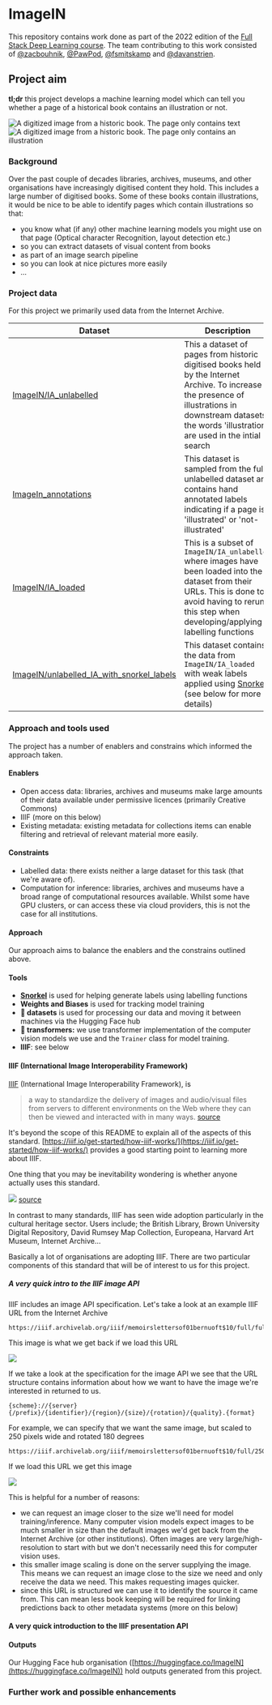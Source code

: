 # ImageIN

This repository contains work done as part of the 2022 edition of the [Full Stack Deep Learning course](https://fullstackdeeplearning.com/course/2022/). The team contributing to this work consisted of [@zacbouhnik](https://github.com/zacbouhnik), [@PawPod](https://github.com/PawPod), [@fsmitskamp](https://github.com/fsmitskamp) and [@davanstrien](https://github.com/davanstrien).


## Project aim

**tl;dr** this project develops a machine learning model which can tell you whether a page of a historical book contains an illustration or not. 

![A digitized image from a historic book. The page only contains text](https://iiif.archivelab.org/iiif/memoirslettersof01bernuoft$105/full/250,/0/default.jpg) ![A digitized image from a historic book. The page only contains an illustration](https://iiif.archivelab.org/iiif/memoirslettersof01bernuoft$10/full/250,/0/default.jpg)

### Background

Over the past couple of decades libraries, archives, museums, and other organisations have increasingly digitised content they hold. This includes a large number of digitised books. Some of these books contain illustrations, it would be nice to be able to identify pages which contain illustrations so that:

- you know what (if any) other machine learning models you might use on that page (Optical character Recognition, layout detection etc.)
- so you can extract datasets of visual content from books 
- as part of an image search pipeline
- so you can look at nice pictures more easily
- ... 


### Project data 

For this project we primarily used data from the Internet Archive.

| Dataset                                                                            | Description                                                                                                                                                                                                 |
|------------------------------------------------------------------------------------|-------------------------------------------------------------------------------------------------------------------------------------------------------------------------------------------------------------|
| [ImageIN/IA_unlabelled](https://huggingface.co/datasets/ImageIN/IA_unlabelled)     | This a dataset of pages from historic digitised books held by the Internet Archive. To increase the presence of illustrations in downstream datasets the words 'illustration' are used in the intial search |
| [ImageIn_annotations](https://huggingface.co/datasets/ImageIN/ImageIn_annotations) | This dataset is sampled from the full unlabelled dataset and contains hand annotated labels indicating if a page is 'illustrated' or 'not-illustrated'                                                      |
| [ImageIN/IA_loaded](https://huggingface.co/datasets/ImageIN/IA_loaded)                                                                                   | This is a subset of `ImageIN/IA_unlabelled` where images have been loaded into the dataset from their URLs. This is done to avoid having to rerun this step when developing/applying labelling functions                                                                                                                                                                                                     |
|[ImageIN/unlabelled_IA_with_snorkel_labels](https://huggingface.co/datasets/ImageIN/unlabelled_IA_with_snorkel_labels)                                                                                    | This dataset contains the data from `ImageIN/IA_loaded` with weak labels applied using [Snorkel](https://github.com/snorkel-team/snorkel) (see below for more details)                                                                                                                                                                                                            |



### Approach and tools used 

The project has a number of enablers and constrains which informed the approach taken. 

#### Enablers

- Open access data: libraries, archives and museums make large amounts of their data available under permissive licences (primarily Creative Commons)
- IIIF (more on this below)
- Existing metadata: existing metadata for collections items can enable filtering and retrieval of relevant material more easily. 

#### Constraints

- Labelled data: there exists neither a large dataset for this task (that we're aware of).
- Computation for inference: libraries, archives and museums have a broad range of computational resources available. Whilst some have GPU clusters, or can access these via cloud providers, this is not the case for all institutions. 

#### Approach

Our approach aims to balance the enablers and the constrains outlined above. 

#### Tools

- **[Snorkel](https://github.com/snorkel-team/snorkel)** is used for helping generate labels using labelling functions
- **Weights and Biases** is used for tracking model training
- **🤗 datasets** is used for processing our data and moving it between machines via the Hugging Face hub 
- **🤗 transformers:** we use transformer implementation of the computer vision models we use and the `Trainer` class for model training. 
- **IIIF**: see below 


#### IIIF (International Image Interoperability Framework) 

[IIIF](https://iiif.io/) (International Image Interoperability Framework), is

>a way to standardize the delivery of images and audio/visual files from servers to different environments on the Web where they can then be viewed and interacted with in many ways. [source](https://iiif.io/get-started/how-iiif-works/)

It's beyond the scope of this README to explain all of the aspects of this standard. [https://iiif.io/get-started/how-iiif-works/](https://iiif.io/get-started/how-iiif-works/) provides a good starting point to learning more about IIIF.

One thing that you may be inevitability wondering is whether anyone actually uses this standard. 

![](https://imgs.xkcd.com/comics/standards.png)
[source](https://xkcd.com/927)

In contrast to many standards, IIIF has seen wide adoption particularly in the cultural heritage sector. Users include; the British Library, Brown University Digital Repository,  David Rumsey Map Collection, Europeana, Harvard Art Museum,  Internet Archive...

Basically a lot of organisations are adopting IIIF. There are two particular components of this standard that will be of interest to us for this project. 


##### A very quick intro to the IIIF image API

IIIF includes an image API specification. Let's take a look at an example IIIF URL from the Internet Archive

```
https://iiif.archivelab.org/iiif/memoirslettersof01bernuoft$10/full/full/0/default.jpg
```
 
This image is what we get back if we load this URL

![](https://iiif.archivelab.org/iiif/memoirslettersof01bernuoft$10/full/full/0/default.jpg)

If we take a look at the specification for the image API we see that the URL structure contains information about how we want to have the image we're interested in returned to us.  

```
{scheme}://{server}{/prefix}/{identifier}/{region}/{size}/{rotation}/{quality}.{format}

```

For example, we can specify that we want the same image, but scaled to 250 pixels wide and rotated 180 degrees 


```
https://iiif.archivelab.org/iiif/memoirslettersof01bernuoft$10/full/250,/180/default.jpg
```

If we load this URL we get this image

![](https://iiif.archivelab.org/iiif/memoirslettersof01bernuoft$10/full/250,/180/default.jpg)

This is helpful for a number of reasons:

- we can request an image closer to the size we'll need for model training/inference. Many computer vision models expect images to be much smaller in size than the default images we'd get back from the Internet Archive (or other institutions). Often images are very large/high-resolution to start with but we don't necessarily need this for computer vision uses. 
- this smaller image scaling is done on the server supplying the image. This means we can request an image close to the size we need and only receive the data we need. This makes requesting images quicker. 
- since this URL is structured we can use it to identify the source it came from. This can mean less book keeping will be required for linking predictions back to other metadata systems (more on this below)

#### A very quick introduction to the IIIF presentation API 



#### Outputs 

Our Hugging Face hub organisation ([https://huggingface.co/ImageIN](https://huggingface.co/ImageIN)) hold outputs generated from this project. 


### Further work and possible enhancements
